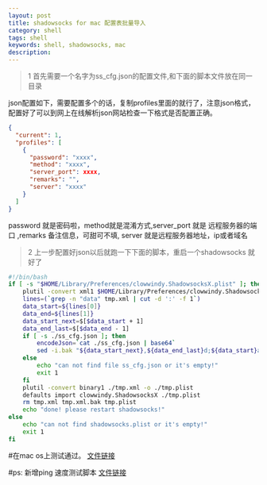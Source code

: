 ```yaml
---
layout: post
title: shadowsocks for mac 配置表批量导入
category: shell 
tags: shell
keywords: shell, shadowsocks, mac
description:
---
```

>1 首先需要一个名字为ss_cfg.json的配置文件,和下面的脚本文件放在同一目录

json配置如下，需要配置多个的话，复制profiles里面的就行了，注意json格式，配置好了可以到网上在线解析json网站检查一下格式是否配置正确。

```json
{
  "current": 1,
  "profiles": [
    {
      "password": "xxxx",
      "method": "xxxx", 
      "server_port": xxxx,
      "remarks": "",
      "server": "xxxx"
    }
  ]
}
```
password 就是密码啦，method就是混淆方式,server_port 就是 远程服务器的端口 ,remarks 备注信息，可甜可不填, server 就是远程服务器地址，ip或者域名


>2 上一步配置好json以后就跑一下下面的脚本，重启一个shadowsocks 就好了

```bash
#!/bin/bash
if [ -s "$HOME/Library/Preferences/clowwindy.ShadowsocksX.plist" ]; then
    plutil -convert xml1 $HOME/Library/Preferences/clowwindy.ShadowsocksX.plist -o tmp.xml
    lines=(`grep -n "data" tmp.xml | cut -d ':' -f 1`)
    data_start=${lines[0]}
    data_end=${lines[1]}
    data_start_next=$[$data_start + 1]
    data_end_last=$[$data_end - 1]
    if [ -s ./ss_cfg.json ]; then
        encodeJson=`cat ./ss_cfg.json | base64`
        sed -i.bak "${data_start_next},${data_end_last}d;${data_start}a\\$encodeJson" ./tmp.xml
    else
        echo "can not find file ss_cfg.json or it's empty!"
        exit 1
    fi
    plutil -convert binary1 ./tmp.xml -o ./tmp.plist
    defaults import clowwindy.ShadowsocksX ./tmp.plist
    rm tmp.xml tmp.xml.bak tmp.plist
    echo "done! please restart shadowsocks!"
else
    echo "can not find shadowsocks.plist or it's empty!"
    exit 1
fi

```

#在mac os上测试通过。 [文件链接](https://github.com/zinbers/shadowsocks_profiles)

#ps: 新增ping 速度测试脚本 [文件链接](https://github.com/zinbers/shadowsocks_profiles/blob/master/test_speed.sh)
